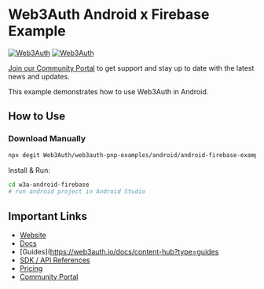 # Web3Auth Android x Firebase Example

[![Web3Auth](https://img.shields.io/badge/Web3Auth-SDK-blue)](https://web3auth.io/docs/sdk/pnp/android)
[![Web3Auth](https://img.shields.io/badge/Web3Auth-Community-cyan)](https://community.web3auth.io)

[Join our Community Portal](https://community.web3auth.io/) to get support and stay up to date with the latest news and updates.

This example demonstrates how to use Web3Auth in Android.

## How to Use

### Download Manually

```bash
npx degit Web3Auth/web3auth-pnp-examples/android/android-firebase-example w3a-android-firebase
```

Install & Run:

```bash
cd w3a-android-firebase
# run android project in Android Studio
```

## Important Links

- [Website](https://web3auth.io)
- [Docs](https://web3auth.io/docs)
- [Guides](https://web3auth.io/docs/content-hub?type=guides
- [SDK / API References](https://web3auth.io/docs/sdk)
- [Pricing](https://web3auth.io/pricing.html)
- [Community Portal](https://community.web3auth.io)
